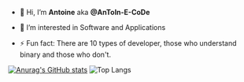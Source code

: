 - 👋 Hi, I’m **Antoine** aka **@AnToIn-E-CoDe**
- 👀 I’m interested in Software and Applications

- ⚡ Fun fact: There are 10 types of developer, those who understand binary and those who don't.

<!---
AnToIn-E-CoDe/AnToIn-E-CoDe is a ✨ special ✨ repository because its `README.md` (this file) appears on your GitHub profile.
You can click the Preview link to take a look at your changes.
--->
[![Anurag's GitHub stats](https://github-readme-stats.vercel.app/api?username=AnToIn-E-CoDe)](https://github.com/anuraghazra/github-readme-stats)
![Top Langs](https://github-readme-stats.vercel.app/api/top-langs/?username=AnToIn-E-CoDe&theme=tokyonight)
